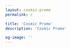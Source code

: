 ```yaml
---
layout: cosmic-promo
permalink: /

title: 'Cosmic Promo'
description: 'Cosmic Promo'

og-image: ''
---
```

